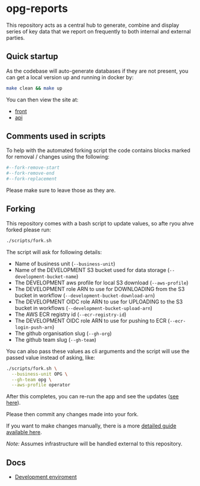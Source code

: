 # opg-reports

This repository acts as a central hub to generate, combine and display series of key data that we report on frequently to both internal and external parties.

## Quick startup

As the codebase will auto-generate databases if they are not present, you can get a local version up and running in docker by:

```bash
make clean && make up
```

You can then view the site at:

- [front](http://localhost:8080)
- [api](http://localhost:8081)


## Comments used in scripts

To help with the automated forking script the code contains blocks marked for removal / changes using the following:

```bash
#--fork-remove-start
#--fork-remove-end
#--fork-replacement
```

Please make sure to leave those as they are.

## Forking

This repository comes with a bash script to update values, so afte ryou ahve forked please run:

```bash
./scripts/fork.sh
```

The script will ask for following details:

- Name of business unit (`--business-unit`)
- Name of the DEVELOPMENT S3 bucket used for data storage (`--development-bucket-name`)
- The DEVELOPMENT aws profile for local S3 download (`--aws-profile`)
- The DEVELOPMENT role ARN to use for DOWNLOADING from the S3 bucket in workflow (`--development-bucket-download-arn`)
- The DEVELOPMENT OIDC role ARN to use for UPLOADING to the S3 bucket in workflows (`--development-bucket-upload-arn`)
- The AWS ECR registry id (`--ecr-registry-id`)
- The DEVELOPMENT OIDC role ARN to use for pushing to ECR (`--ecr-login-push-arn`)
- The github organisation slug (`--gh-org`)
- The github team slug (`--gh-team`)

You can also pass these values as cli arguments and the script will use the passed value instead of asking, like:

```bash
./scripts/fork.sh \
  --business-unit OPG \
  --gh-team opg \
  --aws-profile operator
```

After this completes, you can re-run the app and see the updates ([see here](#quick-startup)).

Please then commit any changes made into your fork.

If you want to make changes manually, there is a more [detailed guide available here](./docs/usage/manual-forking-guide.md).

*Note:* Assumes infrastructure will be handled external to this repository.


## Docs


- [Development enviroment](./docs/usage/development-environment.md)
